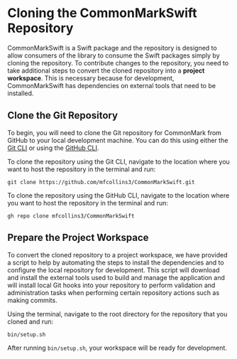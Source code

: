 # Cloning the CommonMarkSwift Repository

CommonMarkSwift is a Swift package and the repository is designed to allow consumers of the library to consume the Swift packages simply by cloning the repository. To contribute changes to the repository, you need to take additional steps to convert the cloned repository into a __project workspace__. This is necessary because for development, CommonMarkSwift has dependencies on external tools that need to be installed.

## Clone the Git Repository

To begin, you will need to clone the Git repository for CommonMark from GitHub to your local development machine. You can do this using either the [Git CLI](DevelopmentEnvironmentRequirements#git) or using the [GitHub CLI](https://cli.github.com).

To clone the repository using the Git CLI, navigate to the location where you want to host the repository in the terminal and run:

    git clone https://github.com/mfcollins3/CommonMarkSwift.git

To clone the repository using the GitHub CLI, navigate to the location where you want to host the repository in the terminal and run:

    gh repo clone mfcollins3/CommonMarkSwift

## Prepare the Project Workspace

To convert the cloned repository to a project workspace, we have provided a script to help by automating the steps to install the dependencies and to configure the local repository for development. This script will download and install the external tools used to build and manage the application and will install local Git hooks into your repository to perform validation and administration tasks when performing certain repository actions such as making commits.

Using the terminal, navigate to the root directory for the repository that you cloned and run:

    bin/setup.sh

After running `bin/setup.sh`, your workspace will be ready for development.
